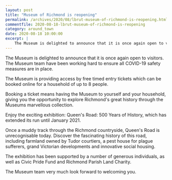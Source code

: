 ```yaml
---
layout: post
title: "Museum of Richmond is reopening"
permalink: /archives/2020/08/lbrut-museum-of-richmond-is-reopening.html
commentfile: 2020-08-18-lbrut-museum-of-richmond-is-reopening
category: around_town
date: 2020-08-18 10:00:00
excerpt: |
    The Museum is delighted to announce that it is once again open to visitors. The Museum team have been working hard to ensure all COVID-19 safety measures are in place.
---
```


The Museum is delighted to announce that it is once again open to visitors. The Museum team have been working hard to ensure all COVID-19 safety measures are in place.

The Museum is providing access by free timed entry tickets which can be booked online for a household of up to 8 people.

Booking a ticket means having the Museum to yourself and your household, giving you the opportunity to explore Richmond's great history through the Museums marvellous collection.

Enjoy the exciting exhibition: Queen's Road: 500 Years of History, which has extended its run until January 2021.

Once a muddy track through the Richmond countryside, Queen's Road is unrecognisable today. Discover the fascinating history of this road, including farmland owned by Tudor courtiers, a pest house for plague sufferers, grand Victorian developments and innovative social housing.

The exhibition has been supported by a number of generous individuals, as well as Civic Pride Fund and Richmond Parish Land Charity.

The Museum team very much look forward to welcoming you.
